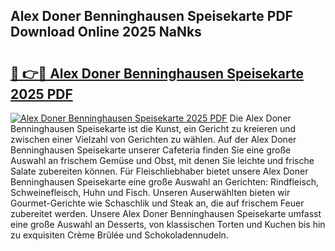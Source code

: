 ## Alex Doner Benninghausen Speisekarte PDF Download Online 2025 NaNks

# <h2><a href="http://gc6k6f.nevu.top/?p=Alex+Doner+Benninghausen+Speisekarte">🔗 👉🔴 Alex Doner Benninghausen Speisekarte 2025 PDF</a></h2>

[![Alex Doner Benninghausen Speisekarte 2025 PDF](https://i.imgur.com/dBaPXMq.png)](http://gc6k6f.nevu.top/?p=Alex+Doner+Benninghausen+Speisekarte)
Die Alex Doner Benninghausen Speisekarte ist die Kunst, ein Gericht zu kreieren und zwischen einer Vielzahl von Gerichten zu wählen. Auf der Alex Doner Benninghausen Speisekarte unserer Cafeteria finden Sie eine große Auswahl an frischem Gemüse und Obst, mit denen Sie leichte und frische Salate zubereiten können. Für Fleischliebhaber bietet unsere Alex Doner Benninghausen Speisekarte eine große Auswahl an Gerichten: Rindfleisch, Schweinefleisch, Huhn und Fisch. Unseren Auserwählten bieten wir Gourmet-Gerichte wie Schaschlik und Steak an, die auf frischem Feuer zubereitet werden. Unsere Alex Doner Benninghausen Speisekarte umfasst eine große Auswahl an Desserts, von klassischen Torten und Kuchen bis hin zu exquisiten Crème Brûlée und Schokoladennudeln.

